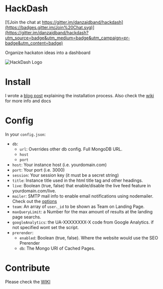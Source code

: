 HackDash
========

[![Join the chat at https://gitter.im/danzajdband/hackdash](https://badges.gitter.im/Join%20Chat.svg)](https://gitter.im/danzajdband/hackdash?utm_source=badge&utm_medium=badge&utm_campaign=pr-badge&utm_content=badge)

Organize hackaton ideas into a dashboard

![HackDash Logo](http://i.imgur.com/XLQGF3y.png)

Install
===========

I wrote a [blog post](http://zajdband.com/installing-hackdash) explaining the installation process. Also check the [wiki](https://github.com/danzajdband/hackdash/wiki) for more info and docs

Config
======

In your `config.json`:

* `db`:
	+ `url`: Overrides other db config. Full MongoDB URL.
	+ `host`
	+ `port`
* `host`: Your instance host (i.e. yourdomain.com)
* `port`: Your port (i.e. 3000)
* `session`: Your session key (it must be a secret string)
* `title`: Instance title used in the html title tag and other headings.
* `live`: Boolean (true, false) that enable/disable the live feed feature in yourdomain.com/live.
* `mailer`: SMTP mail info to enable email notifications using nodemailer. Check out the [options](https://github.com/andris9/Nodemailer#setting-up-smtp)
* `team`: An array of `user`.`_id` to be shown as Team on Landing Page.
* `maxQueryLimit`: a Number for the max amount of results at the landing page searchs.
* `googleAnalytics`: the UA-XXXXXXXX-X code from Google Analytics. if not specified wont set the script.
* `prerender`: 
	+ `enabled`: Boolean (true, false). Where the website would use the SEO Prerender 
	+ `db`: The Mongo URI of Cached Pages.

Contribute
==========
Please check the [WIKI](https://github.com/danzajdband/hackdash/wiki)
